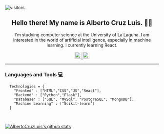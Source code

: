 ![visitors](https://visitor-badge.glitch.me/badge?page_id=AlbertoCruzLuis.AlbertoCruzLuis)
 
<h2 align="center">Hello there! My name is Alberto Cruz Luis. 👋😉</h2>
<p align="center">I'm studying computer science at the University of La Laguna.
I am interested in the world of artificial intelligence, especially in machine learning.
I currently learning React.</p>

<div align="center">
  <a href="https://www.linkedin.com/in/alberto-cruz-luis-53abb7194/">
    <img alt="Linkedin" width="22px" src="https://cdn.jsdelivr.net/npm/simple-icons@v3/icons/linkedin.svg" />
  </a>
 <a href="https://albertocruzluis.github.io/MyPortfolio/#/">
    <img alt="Portfolio" width="22px" src="https://icon-library.com/images/www-icon-png/www-icon-png-28.jpg" />
  </a>
</div>

<hr/>

### Languages and Tools :computer:
```python3
  Technologies = {
    "Fronted" : ["HTML","CSS","JS","React"],
    "Backend" : ["Python","Flask"],
    "Database" : ["SQL", "MySql", "PostgreSQL", "MongoDB"],
    "Machine Learning" : ["Scikit-learn"]
  }
```
<br/>

[![AlbertoCruzLuis's github stats](https://github-readme-stats.vercel.app/api?username=AlbertoCruzLuis&theme=tokyonight&show_icons=true)](https://github.com/AlbertoCruzLuis/github-readme-stats)
